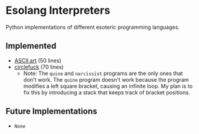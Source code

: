 # Esolang Interpreters
Python implementations of different esoteric programming languages.

## Implemented
-   [ASCII art](https://esolangs.org/wiki/ASCII_art) (50 lines)
-   [circlefuck](https://esolangs.org/wiki/Circlefuck) (70 lines)
    - Note: The `quine` and `narcissist` programs are the only ones that don't work. The `quine` program doesn't work because the program modifies a left square bracket, causing an infinite loop. My plan is to fix this by introducing a stack that keeps track of bracket positions.

## Future Implementations
- `None`
